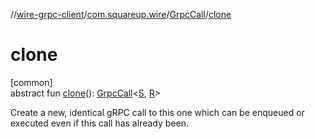 //[wire-grpc-client](../../../index.md)/[com.squareup.wire](../index.md)/[GrpcCall](index.md)/[clone](clone.md)

# clone

[common]\
abstract fun [clone](clone.md)(): [GrpcCall](index.md)&lt;[S](index.md), [R](index.md)&gt;

Create a new, identical gRPC call to this one which can be enqueued or executed even if this call has already been.
